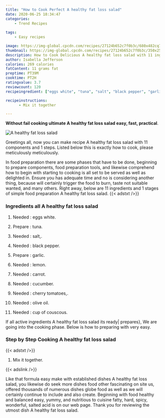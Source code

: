 ```yaml
---
title: "How to Cook Perfect A healthy fat loss salad"
date: 2020-06-25 18:34:47
categories:
    - Trend Recipes
    
tags:
    - Easy recipes

image: https://img-global.cpcdn.com/recipes/27124b652c7f0b3c/680x482cq70/a-healthy-fat-loss-salad-recipe-main-photo.jpg
thumbnail: https://img-global.cpcdn.com/recipes/27124b652c7f0b3c/350x250cq70/a-healthy-fat-loss-salad-recipe-main-photo.jpg
description: How to Cook Delicious A healthy fat loss salad with 11 ingredients and 1 stages of easy cooking.
author: Isabella Jefferson
calories: 269 calories
fatContent: 11 grams fat
preptime: PT39M
cooktime: PT2H
ratingvalue: 3.7
reviewcount: 120
recipeingredient: ["eggs white", "tuna", "salt", "black pepper", "garlic", "lemon", "carrot", "cucumber", "cherry tomatoes", "olive oil", "cup of couscous"]

recipeinstructions: 
      - Mix it together

---
```




**Without fail cooking ultimate A healthy fat loss salad easy, fast, practical**. 


![A healthy fat loss salad](https://img-global.cpcdn.com/recipes/27124b652c7f0b3c/680x482cq70/a-healthy-fat-loss-salad-recipe-main-photo.jpg "A healthy fat loss salad")




Greetings all, now you can make recipe A healthy fat loss salad with 11 components and 1 steps. Listed below this is exactly how to cook, please meticulously meticulously.

In food preparation there are some phases that have to be done, beginning to prepare components, food preparation tools, and likewise comprehend how to begin with starting to cooking is all set to be served as well as delighted in. Ensure you has adequate time and no is considering another thing, because will certainly trigger the food to burn, taste not suitable wanted, and many others. Right away, below are 11 ingredients and 1 stages of simple food preparation A healthy fat loss salad.
{{< adstxt />}}

### Ingredients all A healthy fat loss salad


1. Needed  : eggs white.

1. Prepare  : tuna.

1. Needed  : salt,.

1. Needed  : black pepper.

1. Prepare  : garlic.

1. Needed  : lemon.

1. Needed  : carrot.

1. Needed  : cucumber.

1. Needed  : cherry tomatoes,.

1. Needed  : olive oil.

1. Needed  : cup of couscous.



If all active ingredients A healthy fat loss salad its ready| prepares}, We are going into the cooking phase. Below is how to preparing with very easy.

### Step by Step Cooking A healthy fat loss salad

{{< adstxt />}}


1. Mix it together.





{{< adslink />}}

Like that formula easy make with established dishes A healthy fat loss salad, you likewise do seek more dishes food other fascinating on site us, offered thousands of numerous dishes globe food as well as we will certainly continue to include and also create. Beginning with food healthy and balanced easy, yummy, and nutritious to cuisine fatty, hard, spicy, wonderful, salted acid is on our web page. Thank you for reviewing the utmost dish A healthy fat loss salad.
